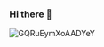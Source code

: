 ### Hi there 👋

![GQRuEymXoAADYeY](https://github.com/Poleth-SA/Poleth-SA/assets/112414408/debc8dee-cbd6-4b74-a54e-f32640efddca)

